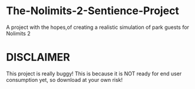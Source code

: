 # The-Nolimits-2-Sentience-Project
A project with the hopes,of creating a realistic simulation of park guests for Nolimits 2

# DISCLAIMER

This project is really buggy! This is because it is NOT ready for end user consumption yet, so download at your own risk!
